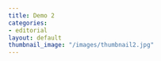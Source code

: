 ```yaml
---
title: Demo 2
categories:
- editorial
layout: default
thumbnail_image: "/images/thumbnail2.jpg"
---
```


